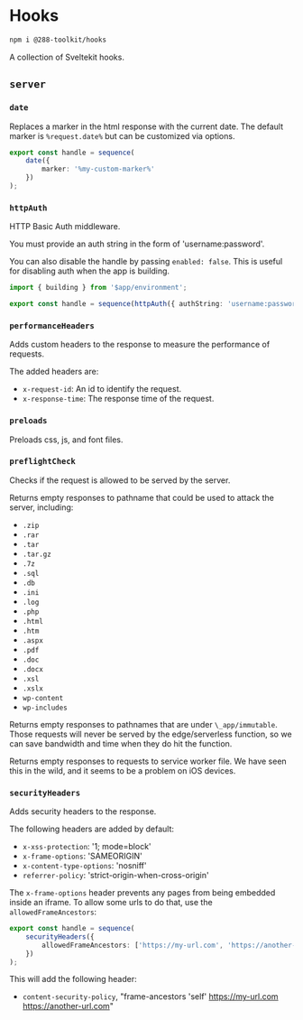 # Hooks

```sh
npm i @288-toolkit/hooks
```

A collection of Sveltekit hooks.

## `server`

### `date`

Replaces a marker in the html response with the current date. The default marker is `%request.date%`
but can be customized via options.

```ts
export const handle = sequence(
	date({
		marker: '%my-custom-marker%'
	})
);
```

### `httpAuth`

HTTP Basic Auth middleware.

You must provide an auth string in the form of 'username:password'.

You can also disable the handle by passing `enabled: false`. This is useful for disabling auth when
the app is building.

```ts
import { building } from '$app/environment';

export const handle = sequence(httpAuth({ authString: 'username:password', disabled: building }));
```

### `performanceHeaders`

Adds custom headers to the response to measure the performance of requests.

The added headers are:

-   `x-request-id`: An id to identify the request.
-   `x-response-time`: The response time of the request.

### `preloads`

Preloads css, js, and font files.

### `preflightCheck`

Checks if the request is allowed to be served by the server.

Returns empty responses to pathname that could be used to attack the server, including:

-   `.zip`
-   `.rar`
-   `.tar`
-   `.tar.gz`
-   `.7z`
-   `.sql`
-   `.db`
-   `.ini`
-   `.log`
-   `.php`
-   `.html`
-   `.htm`
-   `.aspx`
-   `.pdf`
-   `.doc`
-   `.docx`
-   `.xsl`
-   `.xslx`
-   `wp-content`
-   `wp-includes`

Returns empty responses to pathnames that are under `\_app/immutable`. Those requests will never be
served by the edge/serverless function, so we can save bandwidth and time when they do hit the
function.

Returns empty responses to requests to service worker file. We have seen this in the wild, and it
seems to be a problem on iOS devices.

### `securityHeaders`

Adds security headers to the response.

The following headers are added by default:

-   `x-xss-protection`: '1; mode=block'
-   `x-frame-options`: 'SAMEORIGIN'
-   `x-content-type-options`: 'nosniff'
-   `referrer-policy`: 'strict-origin-when-cross-origin'

The `x-frame-options` header prevents any pages from being embedded inside an iframe. To allow some
urls to do that, use the `allowedFrameAncestors`:

```ts
export const handle = sequence(
	securityHeaders({
		allowedFrameAncestors: ['https://my-url.com', 'https://another-url.com']
	})
);
```

This will add the following header:

-   `content-security-policy`, "frame-ancestors 'self' https://my-url.com https://another-url.com"
